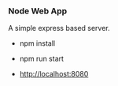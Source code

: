 ### Node Web App

A simple express based server.


* npm install

* npm run start

* [http://localhost:8080](http://localhost:8080)
